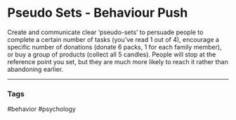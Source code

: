 # Pseudo Sets - Behaviour Push

Create and communicate clear ‘pseudo-sets’ to persuade people to complete a certain number of tasks (you’ve read 1 out of 4), encourage a specific number of donations (donate 6 packs, 1 for each family member), or buy a group of products (collect all 5 candles). People will stop at the reference point you set, but they are much more likely to reach it rather than abandoning earlier.

---
### Tags
#behavior #psychology
